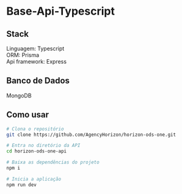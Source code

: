 # Base-Api-Typescript

## Stack
Linguagem: Typescript<br/>
ORM: Prisma<br/>
Api framework: Express<br/>

## Banco de Dados
MongoDB

## Como usar

```bash
# Clona o repositório
git clone https://github.com/AgencyHorizon/horizon-ods-one.git

# Entra no diretório da API
cd horizon-ods-one-api

# Baixa as dependências do projeto
npm i

# Inicia a aplicação
npm run dev
```
